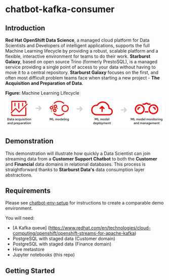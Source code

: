 # chatbot-kafka-consumer
## Introduction
**Red Hat OpenShift Data Science**, a managed cloud platform for Data Scientists
and Developers of intelligent applications, supports the full Machine Learning
lifecycle by providing a robust, scalable platform and a flexible, interactive
environment for teams to do their work. **Starburst Galaxy**, based on open
source Trino (formerly PrestoSQL), is a managed service providing a single point
of access to your data without having to move it to a central repository.
**Starburst Galaxy** focuses on the first, and often most difficult problem
teams face when starting a new project - **The Acquisition and Preparation of
Data**.

**Figure:** Machine Learning Lifecycle

![MLLC](support/ml-lifecycle-desktop.svg)

## Demonstration
This demonstration will illustrate how quickly a Data Scientist can join
streaming data from a **Customer Support Chatbot** to both the **Customer** and
**Financial** data domains in relational databases. This process is
straightforward thanks to **Starburst Data's** data consumption layer
abstractions. 

## Requirements
Please see [chatbot-env-setup](https://github.com/keklundrh/chatbot-env-setup)
for instructions to create a comparable demo environment. 

You will need:
- [A Kafka queue] (https://www.redhat.com/en/technologies/cloud-computing/openshift/openshift-streams-for-apache-kafka) 
- PostgreSQL with staged data (Customer domain)
- PostgreSQL with staged data (Finance domain)
- Hive metastore 
- Jupyter notebooks (this repo)  

## Getting Started
